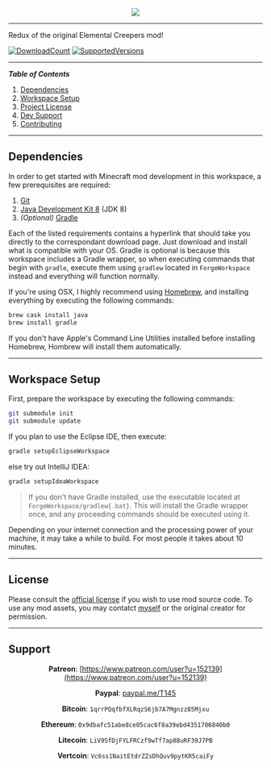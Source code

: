 <p align="center"><img src="https://i.imgur.com/0xeDA4S.png"/></p>

***

Redux of the original Elemental Creepers mod!

[![DownloadCount](http://cf.way2muchnoise.eu/elemental-creepers-redux.svg)](https://minecraft.curseforge.com/projects/elemental-creepers-redux)
[![SupportedVersions](http://cf.way2muchnoise.eu/versions/For%20MC%20_elemental-creepers-redux_all.svg)](https://minecraft.curseforge.com/projects/elemental-creepers-redux)

---
**_Table of Contents_**

1. [Dependencies](https://github.com/T145/elemental-creepers#dependencies)
2. [Workspace Setup](https://github.com/T145/elemental-creepers#workspace-setup)
3. [Project License](https://github.com/T145/elemental-creepers#license)
4. [Dev Support](https://github.com/T145/elemental-creepers#support)
5. [Contributing](https://github.com/T145/elemental-creepers/blob/master/.github/CONTRIBUTING.md)

---

## Dependencies

In order to get started with Minecraft mod development in this workspace, a few prerequisites are required:

1. [Git](https://git-scm.com/downloads)
2. [Java Development Kit 8](http://www.oracle.com/technetwork/java/javase/downloads/jdk8-downloads-2133151.html) (JDK 8)
3. *(Optional)* [Gradle](http://gradle.org/gradle-download/)

Each of the listed requirements contains a hyperlink that should take you directly to the correspondant download page.
Just download and install what is compatible with your OS.
Gradle is optional is because this workspace includes a Gradle wrapper,
so when executing commands that begin with `gradle`,
execute them using `gradlew` located in `ForgeWorkspace` instead and everything will function normally.

If you're using OSX, I highly recommend using [Homebrew](https://brew.sh/),
and installing everything by executing the following commands:
```bash
brew cask install java
brew install gradle
```
If you don't have Apple's Command Line Utilities installed before installing Homebrew, Hombrew will install them automatically.

---

## Workspace Setup

First, prepare the workspace by executing the following commands:
```bash
git submodule init
git submodule update
```

If you plan to use the Eclipse IDE, then execute:
```bash
gradle setupEclipseWorkspace
```
else try out IntelliJ IDEA:
```bash
gradle setupIdeaWorkspace
```

> If you don't have Gradle installed, use the executable located at `ForgeWorkspace/gradlew{.bat}`.
> This will install the Gradle wrapper once, and any proceeding commands should be executed using it.

Depending on your internet connection and the processing power of your machine, it may take a while to build.
For most people it takes about 10 minutes.

---

## License

Please consult the [official license](http://www.apache.org/licenses/LICENSE-2.0) if you wish to use mod source code. To use any mod assets, you may contatct [myself](https://github.com/T145) or the original creator for permission.

---

## Support

<div align="center">

**Patreon**: [https://www.patreon.com/user?u=152139](https://www.patreon.com/user?u=152139)
</div>

<div align="center">

**Paypal**: [paypal.me/T145](paypal.me/T145)
</div>

<div align="center">

**Bitcoin**: `1qrrPQqfbfXLRqzS6jb7A7Mgnzz85Mjxu`
</div>

<div align="center">

**Ethereum**: `0x9dbafc51abe8ce05cac6f8a39ebd4351706840b0`
</div>

<div align="center">

**Litecoin**: `LiV9SfDjFYLFRCzf9wTf7ap8BuRF39J7PB`
</div>

<div align="center">

**Vertcoin**: `Vc6ss1NaitEtdrZZsDhQuv9pytKR5caiFy`
</div>
